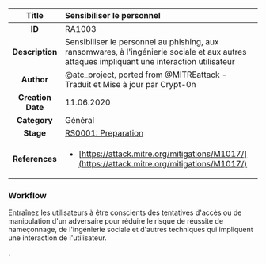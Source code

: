 | Title                       | Sensibiliser le personnel        |
|:---------------------------:|:--------------------|
| **ID**                      | RA1003            |
| **Description**             |Sensibiliser le personnel au phishing, aux ransomwares, à l'ingénierie sociale et aux autres attaques impliquant une interaction utilisateur  |
| **Author**                  | @atc_project, ported from @MITREattack - Traduit et Mise à jour par Crypt-0n       |
| **Creation Date**           | 11.06.2020 |
| **Category**                | Général      |
| **Stage**                   |[RS0001: Preparation](../Response_Stages/RS0001.md)| 
| **References** |<ul><li>[https://attack.mitre.org/mitigations/M1017/](https://attack.mitre.org/mitigations/M1017/)</li></ul>|

### Workflow

Entraînez les utilisateurs à être conscients des tentatives d'accès ou de manipulation d'un adversaire pour réduire le risque de réussite de hameçonnage, de l'ingénierie sociale et d'autres techniques qui impliquent une interaction de l'utilisateur.

.
